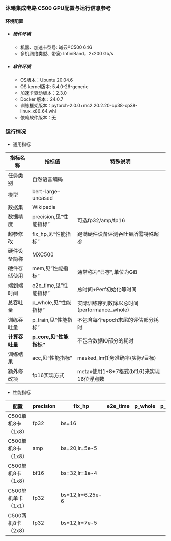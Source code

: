 ###  沐曦集成电路 C500 GPU配置与运行信息参考
#### 环境配置
- ##### 硬件环境
    - 机器、加速卡型号: 曦云®C500 64G
    - 多机网络类型、带宽: InfiniBand，2x200 Gb/s
- ##### 软件环境
   - OS版本：Ubuntu 20.04.6
   - OS kernel版本:  5.4.0-26-generic
   - 加速卡驱动版本：2.3.0
   - Docker 版本：24.0.7
   - 训练框架版本：pytorch-2.0.0+mc2.20.2.20-cp38-cp38-linux_x86_64.whl
   - 依赖软件版本：无

### 运行情况

* 通用指标

| 指标名称       | 指标值                  | 特殊说明                                    |
| -------------- | ----------------------- | ------------------------------------------- |
| 任务类别       | 自然语言编码            |                                             |
| 模型           | bert-large-uncased      |                                             |
| 数据集         | Wikipedia               |                                             |
| 数据精度       | precision,见“性能指标”  | 可选fp32/amp/fp16                           |
| 超参修改       | fix_hp,见“性能指标”     | 跑满硬件设备评测吞吐量所需特殊超参          |
| 硬件设备简称   | MXC500             |                                             |
| 硬件存储使用   | mem,见“性能指标”        | 通常称为“显存”,单位为GiB                    |
| 端到端时间     | e2e_time,见“性能指标”   | 总时间+Perf初始化等时间                     |
| 总吞吐量       | p_whole,见“性能指标”    | 实际训练序列数除以总时间(performance_whole) |
| 训练吞吐量     | p_train,见“性能指标”    | 不包含每个epoch末尾的评估部分耗时           |
| **计算吞吐量** | **p_core,见“性能指标”** | 不包含数据IO部分的耗时                      |
| 训练结果       | acc,见“性能指标”        | masked_lm任务准确率(实际/目标)              |
| 额外修改项     | fp16实现方式            | metax使用1+8+7格式(bf16)来实现16位浮点数   |

* 性能指标

| 配置                | precision | fix_hp           | e2e_time | p_whole | p_train | p_core | acc         | mem       |
| ------------------- | --------- | ---------------- | -------- | ------- | ------- | ------ | ----------- | --------- |
| C500单机8卡（1x8）  | fp32      | bs=16            |    |      |      |     | 0.655/0.655 | 39.9/64.0 |
| C500单机8卡（1x8）  | amp       | bs=20,lr=5e-5    |    |      |      |     | 0.656/0.655 | 38.1/64.0 |
| C500单机8卡（1x8）  | bf16      | bs=32,lr=1e-4    |    |      |      |     | 0.648/0.655 | 38.7/64.0 |
| C500单机单卡（1x1） | fp32      | bs=12,lr=6.25e-6 |    |      |      |     | 0.656/0.655 | 34.7/64.0 |
| C500两机8卡（2x8）  | fp32      | bs=12,lr=7e-5    |    |      |      |     | 0.656/0.655 | 30.6/64.0 |


